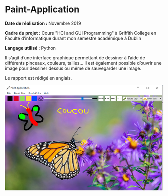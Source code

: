 # Paint-Application

**Date de réalisation :** Novembre 2019

**Cadre du projet :** Cours "HCI and GUI Programming" à Griffith College en Faculté d’informatique durant mon semestre académique à Dublin

**Langage utilisé :** Python

Il s’agit d’une interface graphique permettant de dessiner à l’aide de différents pinceaux, couleurs, tailles… Il est également possible d’ouvrir une image pour dessiner dessus ou même de sauvegarder une image.

Le rapport est rédigé en anglais.

<p>
  <img src="./images/Demo.png" width="700">
</p>
